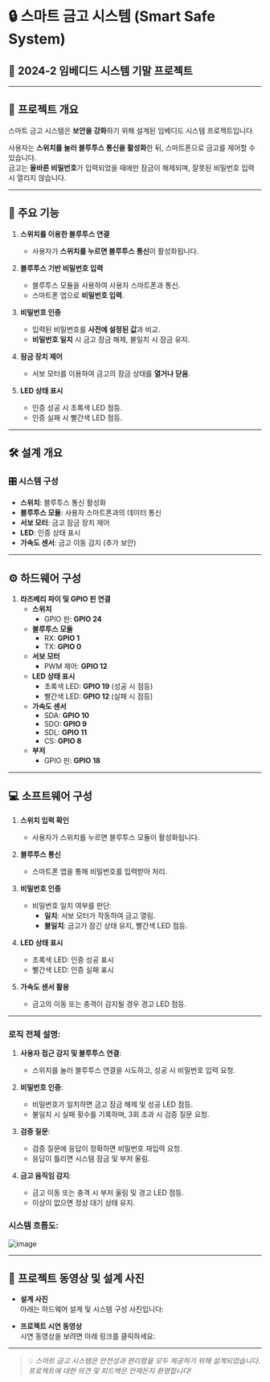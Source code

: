 # 🔒 스마트 금고 시스템 (Smart Safe System)

## 📅 2024-2 임베디드 시스템 기말 프로젝트

---

## 📌 프로젝트 개요

스마트 금고 시스템은 **보안을 강화**하기 위해 설계된 임베디드 시스템 프로젝트입니다.

사용자는 **스위치를 눌러 블루투스 통신을 활성화**한 뒤, 스마트폰으로 금고를 제어할 수 있습니다.  
금고는 **올바른 비밀번호**가 입력되었을 때에만 잠금이 해제되며, 잘못된 비밀번호 입력 시 열리지 않습니다.

---

## 🌟 주요 기능

1. **스위치를 이용한 블루투스 연결**
   - 사용자가 **스위치를 누르면 블루투스 통신**이 활성화됩니다.

2. **블루투스 기반 비밀번호 입력**
   - 블루투스 모듈을 사용하여 사용자 스마트폰과 통신.
   - 스마트폰 앱으로 **비밀번호 입력**.

3. **비밀번호 인증**
   - 입력된 비밀번호를 **사전에 설정된 값**과 비교.
   - **비밀번호 일치** 시 금고 잠금 해제, 불일치 시 잠금 유지.

4. **잠금 장치 제어**
   - 서보 모터를 이용하여 금고의 잠금 상태를 **열거나 닫음**.

5. **LED 상태 표시**
   - 인증 성공 시 초록색 LED 점등.  
   - 인증 실패 시 빨간색 LED 점등.

---

## 🛠️ 설계 개요

### 🎛️ 시스템 구성
- **스위치**: 블루투스 통신 활성화
- **블루투스 모듈**: 사용자 스마트폰과의 데이터 통신
- **서보 모터**: 금고 잠금 장치 제어
- **LED**: 인증 상태 표시
- **가속도 센서**: 금고 이동 감지 (추가 보안)

---

## ⚙️ 하드웨어 구성

1. **라즈베리 파이 및 GPIO 핀 연결**
   - **스위치**  
     - GPIO 핀: **GPIO 24**
   - **블루투스 모듈**
     - RX: **GPIO 1**  
     - TX: **GPIO 0**
   - **서보 모터**
     - PWM 제어: **GPIO 12**
   - **LED 상태 표시**
     - 초록색 LED: **GPIO 19** (성공 시 점등)  
     - 빨간색 LED: **GPIO 12** (실패 시 점등)
   - **가속도 센서**
     - SDA: **GPIO 10**
     - SDO: **GPIO 9**
     - SDL: **GPIO 11**
     - CS: **GPIO 8**
    - **부저**
      - GPIO 핀: **GPIO 18**

---

## 💻 소프트웨어 구성

1. **스위치 입력 확인**
   - 사용자가 스위치를 누르면 블루투스 모듈이 활성화됩니다.

2. **블루투스 통신**
   - 스마트폰 앱을 통해 비밀번호를 입력받아 처리.

3. **비밀번호 인증**
   - 비밀번호 일치 여부를 판단:
     - **일치**: 서보 모터가 작동하여 금고 열림.  
     - **불일치**: 금고가 잠긴 상태 유지, 빨간색 LED 점등.

4. **LED 상태 표시**
   - 초록색 LED: 인증 성공 표시  
   - 빨간색 LED: 인증 실패 표시

5. **가속도 센서 활용**
   - 금고의 이동 또는 충격이 감지될 경우 경고 LED 점등.

---

### 로직 전체 설명:
1. **사용자 접근 감지 및 블루투스 연결**:
   - 스위치를 눌러 블루투스 연결을 시도하고, 성공 시 비밀번호 입력 요청.

2. **비밀번호 인증**:
   - 비밀번호가 일치하면 금고 잠금 해제 및 성공 LED 점등.
   - 불일치 시 실패 횟수를 기록하며, 3회 초과 시 검증 질문 요청.

3. **검증 질문**:
   - 검증 질문에 응답이 정확하면 비밀번호 재입력 요청.
   - 응답이 틀리면 시스템 잠금 및 부저 울림.

4. **금고 움직임 감지**:
   - 금고 이동 또는 충격 시 부저 울림 및 경고 LED 점등.
   - 이상이 없으면 정상 대기 상태 유지.

### 시스템 흐름도:
![image](https://github.com/user-attachments/assets/2eec8462-f6b4-4956-a414-a8285fe98ec8)


---

## 🎥 프로젝트 동영상 및 설계 사진

- **설계 사진**  
  아래는 하드웨어 설계 및 시스템 구성 사진입니다:  
  

- **프로젝트 시연 동영상**  
  시연 동영상을 보려면 아래 링크를 클릭하세요:  
  
---


> 💡 _스마트 금고 시스템은 안전성과 편리함을 모두 제공하기 위해 설계되었습니다.  
> 프로젝트에 대한 의견 및 피드백은 언제든지 환영합니다!_
